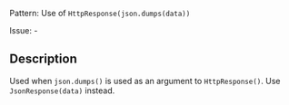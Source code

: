 Pattern: Use of `HttpResponse(json.dumps(data))`

Issue: -

## Description

Used when `json.dumps()` is used as an argument to `HttpResponse()`. Use `JsonResponse(data)` instead.